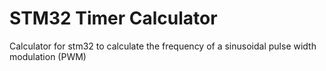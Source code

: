 # STM32 Timer Calculator

Calculator for stm32 to calculate the frequency of a sinusoidal pulse width modulation (PWM)
